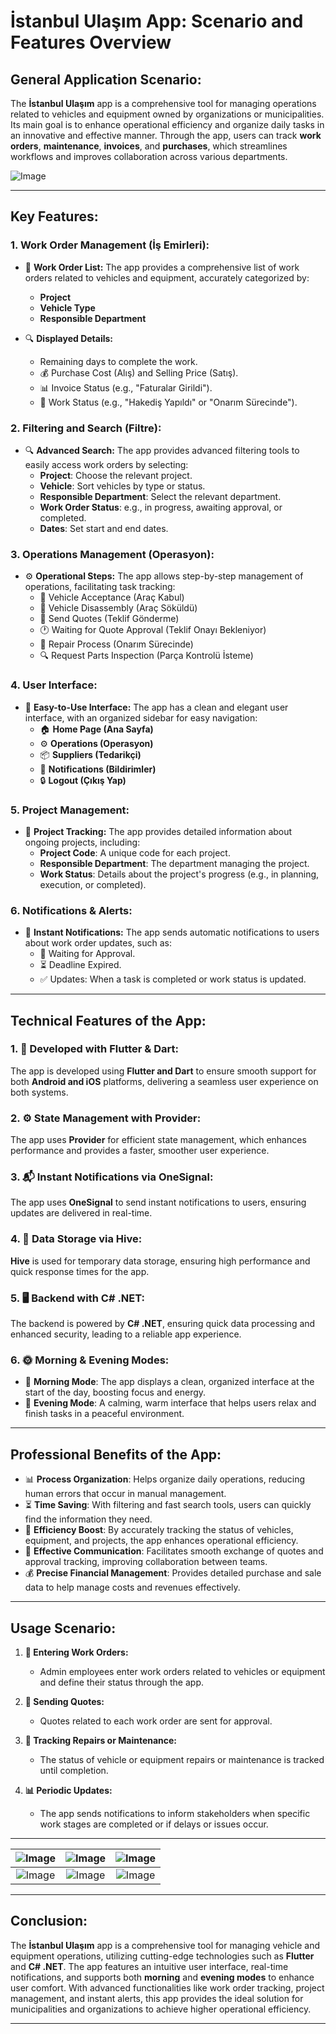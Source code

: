 # **İstanbul Ulaşım App: Scenario and Features Overview**

## **General Application Scenario:**

The **İstanbul Ulaşım** app is a comprehensive tool for managing operations related to vehicles and equipment owned by organizations or municipalities. Its main goal is to enhance operational efficiency and organize daily tasks in an innovative and effective manner. Through the app, users can track **work orders**, **maintenance**, **invoices**, and **purchases**, which streamlines workflows and improves collaboration across various departments.



![Image](https://github.com/user-attachments/assets/c1e89a95-80e0-48e3-8610-64af42b49131)


---

## **Key Features:**

### **1. Work Order Management (İş Emirleri):**

- 📜 **Work Order List:**
   The app provides a comprehensive list of work orders related to vehicles and equipment, accurately categorized by:
   - **Project**
   - **Vehicle Type**
   - **Responsible Department**

- 🔍 **Displayed Details:**
   - Remaining days to complete the work.
   - 💰 Purchase Cost (Alış) and Selling Price (Satış).
   - 📊 Invoice Status (e.g., "Faturalar Girildi").
   - 🔧 Work Status (e.g., "Hakediş Yapıldı" or "Onarım Sürecinde").

### **2. Filtering and Search (Filtre):**

- 🔍 **Advanced Search:**
   The app provides advanced filtering tools to easily access work orders by selecting:
   - **Project**: Choose the relevant project.
   - **Vehicle**: Sort vehicles by type or status.
   - **Responsible Department**: Select the relevant department.
   - **Work Order Status**: e.g., in progress, awaiting approval, or completed.
   - **Dates**: Set start and end dates.

### **3. Operations Management (Operasyon):**

- ⚙️ **Operational Steps:**
   The app allows step-by-step management of operations, facilitating task tracking:
   - 🚗 Vehicle Acceptance (Araç Kabul)
   - 🔧 Vehicle Disassembly (Araç Söküldü)
   - 💬 Send Quotes (Teklif Gönderme)
   - 🕐 Waiting for Quote Approval (Teklif Onayı Bekleniyor)
   - 🔧 Repair Process (Onarım Sürecinde)
   - 🔍 Request Parts Inspection (Parça Kontrolü İsteme)

### **4. User Interface:**

- 🌟 **Easy-to-Use Interface:**
   The app has a clean and elegant user interface, with an organized sidebar for easy navigation:
   - 🏠 **Home Page (Ana Sayfa)**
   - ⚙️ **Operations (Operasyon)**
   - 📦 **Suppliers (Tedarikçi)**
   - 🔔 **Notifications (Bildirimler)**
   - 🔒 **Logout (Çıkış Yap)**

### **5. Project Management:**

- 📂 **Project Tracking:**
   The app provides detailed information about ongoing projects, including:
   - **Project Code**: A unique code for each project.
   - **Responsible Department**: The department managing the project.
   - **Work Status**: Details about the project's progress (e.g., in planning, execution, or completed).

### **6. Notifications & Alerts:**

- 🔔 **Instant Notifications:**
   The app sends automatic notifications to users about work order updates, such as:
   - 📝 Waiting for Approval.
   - ⏳ Deadline Expired.
   - ✅ Updates: When a task is completed or work status is updated.

---

## **Technical Features of the App:**

### **1. 📱 Developed with Flutter & Dart:**
   The app is developed using **Flutter and Dart** to ensure smooth support for both **Android and iOS** platforms, delivering a seamless user experience on both systems.

### **2. ⚙️ State Management with Provider:**
   The app uses **Provider** for efficient state management, which enhances performance and provides a faster, smoother user experience.

### **3. 📬 Instant Notifications via OneSignal:**
   The app uses **OneSignal** to send instant notifications to users, ensuring updates are delivered in real-time.

### **4. 💾 Data Storage via Hive:**
   **Hive** is used for temporary data storage, ensuring high performance and quick response times for the app.

### **5. 🖥️ Backend with C# .NET:**
   The backend is powered by **C# .NET**, ensuring quick data processing and enhanced security, leading to a reliable app experience.

### **6. 🌞 Morning & Evening Modes:**
   - 🌅 **Morning Mode**: The app displays a clean, organized interface at the start of the day, boosting focus and energy.
   - 🌙 **Evening Mode**: A calming, warm interface that helps users relax and finish tasks in a peaceful environment.

---

## **Professional Benefits of the App:**

- 📊 **Process Organization**: Helps organize daily operations, reducing human errors that occur in manual management.
- ⏳ **Time Saving**: With filtering and fast search tools, users can quickly find the information they need.
- 🚀 **Efficiency Boost**: By accurately tracking the status of vehicles, equipment, and projects, the app enhances operational efficiency.
- 💬 **Effective Communication**: Facilitates smooth exchange of quotes and approval tracking, improving collaboration between teams.
- 💰 **Precise Financial Management**: Provides detailed purchase and sale data to help manage costs and revenues effectively.

---

## **Usage Scenario:**

1. **🏢 Entering Work Orders:**
   - Admin employees enter work orders related to vehicles or equipment and define their status through the app.

2. **📑 Sending Quotes:**
   - Quotes related to each work order are sent for approval.

3. **🔧 Tracking Repairs or Maintenance:**
   - The status of vehicle or equipment repairs or maintenance is tracked until completion.

4. **📊 Periodic Updates:**
   - The app sends notifications to inform stakeholders when specific work stages are completed or if delays or issues occur.

---








| ![Image](https://github.com/user-attachments/assets/c2dff30a-662d-47f9-b773-9d197abac4a0) | ![Image](https://github.com/user-attachments/assets/a964d574-1d5c-4173-a732-0f486163c38f) | ![Image](https://github.com/user-attachments/assets/b372ac2d-6656-44a6-9a27-e660dee461e6) |
|:------------------------:|:------------------------:|:------------------------:|
| ![Image](https://github.com/user-attachments/assets/b8bbf3e0-08e7-4e5c-901f-d14ae2d4e8dc) | ![Image](https://github.com/user-attachments/assets/149068dc-01a3-415c-b916-698884c6edda) | ![Image](https://github.com/user-attachments/assets/44c5dee3-8f6a-450b-8740-c6d45359872c) |

---


## **Conclusion:**
The **İstanbul Ulaşım** app is a comprehensive tool for managing vehicle and equipment operations, utilizing cutting-edge technologies such as **Flutter** and **C# .NET**. The app features an intuitive user interface, real-time notifications, and supports both **morning** and **evening modes** to enhance user comfort. With advanced functionalities like work order tracking, project management, and instant alerts, this app provides the ideal solution for municipalities and organizations to achieve higher operational efficiency.

---

